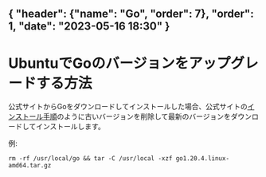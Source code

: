 { "header": {"name": "Go", "order": 7}, "order": 1, "date": "2023-05-16 18:30" }
---
# UbuntuでGoのバージョンをアップグレードする方法

公式サイトからGoをダウンロードしてインストールした場合、公式サイトの[インストール手順](https://go.dev/doc/install)のように古いバージョンを削除して最新のバージョンをダウンロードしてインストールします。

例:

```
rm -rf /usr/local/go && tar -C /usr/local -xzf go1.20.4.linux-amd64.tar.gz
```